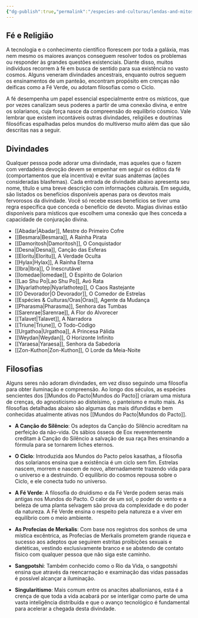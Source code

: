 ```yaml
---
{"dg-publish":true,"permalink":"/especies-and-culturas/lendas-and-mitos/"}
---
```


## Fé e Religião

A tecnologia e o conhecimento científico florescem por toda a galáxia, mas nem mesmo os maiores avanços conseguem resolver todos os problemas ou responder às grandes questões existenciais. Diante disso, muitos indivíduos recorrem à fé em busca de sentido para sua existência no vasto cosmos. Alguns veneram divindades ancestrais, enquanto outros seguem os ensinamentos de um panteão, encontram propósito em crenças não deificas como a Fé Verde, ou adotam filosofias como o Ciclo.

A fé desempenha um papel essencial especialmente entre os místicos, que por vezes canalizam seus poderes a partir de uma conexão divina, e entre os solarianos, cuja força nasce da compreensão do equilíbrio cósmico. Vale lembrar que existem incontáveis outras divindades, religiões e doutrinas filosóficas espalhadas pelos mundos do multiverso muito além das que são descritas nas a seguir.

## Divindades

Qualquer pessoa pode adorar uma divindade, mas aqueles que o fazem com verdadeira devoção devem se empenhar em seguir os éditos da fé (comportamentos que ela incentiva) e evitar suas anátemas (ações consideradas blasfemas). Cada entrada de divindade abaixo apresenta seu nome, título e uma breve descrição com informações culturais. Em seguida, são listados os benefícios disponíveis apenas para os devotos mais fervorosos da divindade. Você só recebe esses benefícios se tiver uma regra específica que conceda o benefício de devoto. Magias divinas estão disponíveis para místicos que escolhem uma conexão que lhes conceda a capacidade de conjuração divina.

- [[Abadar\|Abadar]], Mestre do Primeiro Cofre
- [[Besmara\|Besmara]], A Rainha Pirata
- [[Damoritosh\|Damoritosh]], O Conquistador
- [[Desna\|Desna]], Canção das Esferas
- [[Eloritu\|Eloritu]], A Verdade Oculta
- [[Hylax\|Hylax]], A Rainha Eterna
- [[Ibra\|Ibra]], O Inescrutável
- [[Iomedae\|Iomedae]], O Espírito de Golarion
- [[Lao Shu Po\|Lao Shu Po]], Avó Rata
- [[Nyarlathotep\|Nyarlathotep]], O Caos Rastejante
- [[O Devorador\|O Devorador]], O Comedor de Estrelas
- [[Espécies & Culturas/Oras\|Oras]], Agente da Mudança
- [[Pharasma\|Pharasma]], Senhora das Tumbas
- [[Sarenrae\|Sarenrae]], A Flor do Alvorecer
- [[Talavet\|Talavet]], A Narradora
- [[Triune\|Triune]], O Todo-Código
- [[Urgathoa\|Urgathoa]], A Princesa Pálida
- [[Weydan\|Weydan]], O Horizonte Infinito
- [[Yaraesa\|Yaraesa]], Senhora da Sabedoria
- [[Zon-Kuthon\|Zon-Kuthon]], O Lorde da Meia-Noite

## Filosofias

Alguns seres não adoram divindades, em vez disso seguindo uma filosofia para obter iluminação e compreensão. Ao longo dos séculos, as espécies sencientes dos [[Mundos do Pacto\|Mundos do Pacto]] criaram uma mistura de crenças, do agnosticismo ao disteísimo, o panteísmo e muito mais. As filosofias detalhadas abaixo são algumas das mais difundidas e bem conhecidas atualmente ativas nos [[Mundos do Pacto\|Mundos do Pacto]].

- **A Canção do Silêncio**: Os adeptos da Canção do Silêncio acreditam na perfeição da não-vida. Os sábios ósseos de Eox reverentemente creditam à Canção do Silêncio a salvação de sua raça lhes ensinando a fórmula para se tornarem liches eternos.

- **O Ciclo**: Introduzida aos Mundos do Pacto pelos kasathas, a filosofia dos solarianos ensina que a existência é um ciclo sem fim. Estrelas nascem, morrem e nascem de novo, alternadamente trazendo vida para o universo e a destruindo. O equilíbrio do cosmos repousa sobre o Ciclo, e ele conecta tudo no universo.

- **A Fé Verde**: A filosofia do druidismo e da Fé Verde podem seras mais antigas nos Mundos do Pacto. O calor de um sol, o poder do vento e a beleza de uma planta selvagem são prova da complexidade e do poder da natureza. A Fé Verde ensina o respeito pela natureza e a viver em equilíbrio com o meio ambiente.

- **As Profecias de Merkalis**: Com base nos registros dos sonhos de uma mística excêntrica, as Profecias de Merkalis prometem grande riqueza e sucesso aos adeptos que seguirem estritas proibições sexuais e dietéticas, vestindo exclusivamente branco e se abstendo de contato físico com qualquer pessoa que não siga este caminho.

- **Sangpotshi**: Também conhecido como o Rio da Vida, o sangpotshi ensina que através da reencarnação e examinação das vidas passadas é possível alcançar a iluminação.

- **Singularitismo**: Mais comum entre os anacites aballonianos, esta é a crença de que toda a vida acabará por se interligar como parte de uma vasta inteligência distribuída e que o avanço tecnológico é fundamental para acelerar a chegada desta divindade.